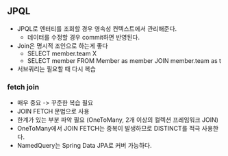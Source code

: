 ## JPQL
- JPQL로 엔터티를 조회할 경우 영속성 컨텍스트에서 관리해준다.
  - 데이터를 수정할 경우 commit하면 반영된다.
- Join은 명시적 조인으로 하는게 좋다 
  - SELECT member.team X
  - SELECT member FROM Member as member JOIN member.team as t
- 서브쿼리는 필요할 때 다시 복습
### fetch join
- 매우 중요 -> 꾸준한 복습 필요
- JOIN FETCH 문법으로 사용
- 한계가 있는 부분 파악 필요 (OneToMany, 2개 이상의 컬렉션 프레임워크 JOIN)
- OneToMany에서 JOIN FETCH는 중복이 발생하므로 DISTINCT를 적극 사용한다.
- NamedQuery는 Spring Data JPA로 커버 가능하다.